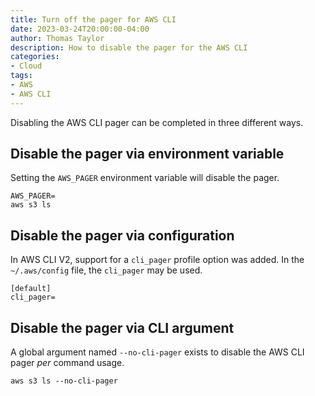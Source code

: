 ```yaml
---
title: Turn off the pager for AWS CLI
date: 2023-03-24T20:00:00-04:00
author: Thomas Taylor
description: How to disable the pager for the AWS CLI
categories:
- Cloud
tags:
- AWS
- AWS CLI
---
```


Disabling the AWS CLI pager can be completed in three different ways.

## Disable the pager via environment variable

Setting the `AWS_PAGER` environment variable will disable the pager.

```shell
AWS_PAGER=
aws s3 ls
```

## Disable the pager via configuration

In AWS CLI V2, support for a `cli_pager` profile option was added. In the  `~/.aws/config` file, the `cli_pager` may be used.

```text
[default]
cli_pager=
```
## Disable the pager via CLI argument

A global argument named `--no-cli-pager` exists to disable the AWS CLI pager _per_ command usage.

```shell
aws s3 ls --no-cli-pager
```
